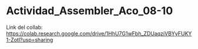 # Actividad_Assembler_Aco_08-10




Link del collab: 
https://colab.research.google.com/drive/1HhU7G1wFbh_ZDUaqziVBYyFUKY1-Zotl?usp=sharing
